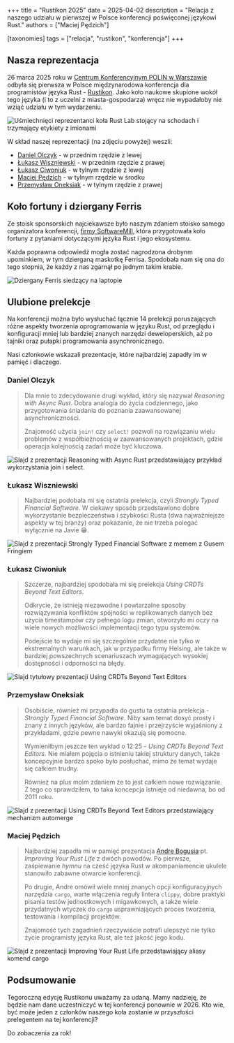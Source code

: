 +++
title = "Rustikon 2025"
date = 2025-04-02
description = "Relacja z naszego udziału w pierwszej w Polsce konferencji poświęconej językowi Rust."
authors = ["Maciej Pędzich"]

[taxonomies]
tags = ["relacja", "rustikon", "konferencja"]
+++

## Nasza reprezentacja

26 marca 2025 roku w [Centrum Konferencyjnym POLIN w Warszawie](https://polin.pl/pl/centrum-konferencyjne) odbyła się pierwsza w Polsce międzynarodowa konferencja dla programistów języka Rust - [Rustikon](https://www.rustikon.dev). Jako koło naukowe skupione wokół tego języka (i to z uczelni z miasta-gospodarza) wręcz nie wypadałoby nie wziąć udziału w tym wydarzeniu.

![Uśmiechnięci reprezentanci koła Rust Lab stojący na schodach i trzymający etykiety z imionami](/img/rustikon-2025/grupowe.jpg)

W skład naszej reprezentacji (na zdjęciu powyżej) weszli:

- [Daniel Olczyk](https://www.linkedin.com/in/daniel-olczyk) - w przednim rzędzie z lewej
- [Łukasz Wiszniewski](https://www.linkedin.com/in/%C5%82ukasz-wiszniewski-382a82295) - w przednim rzędzie z prawej
- [Łukasz Ciwoniuk](https://www.linkedin.com/in/lukaszciwoniuk) - w tylnym rzędzie z lewej
- [Maciej Pędzich](https://www.linkedin.com/in/maciejpedzich) - w tylnym rzędzie w środku
- [Przemysław Oneksiak](https://www.linkedin.com/in/przemys%C5%82aw-oneksiak-002a2b23a) - w tylnym rzędzie z prawej

## Koło fortuny i dziergany Ferris

Ze stoisk sponsorskich najciekawsze było naszym zdaniem stoisko samego organizatora konferencji, [firmy SoftwareMill](https://softwaremill.com), która przygotowała koło fortuny z pytaniami dotyczącymi języka Rust i jego ekosystemu.

Każda poprawna odpowiedź mogła zostać nagrodzona drobynm upominkiem, w tym dzierganą maskotkę Ferrisa. Spodobała nam się ona do tego stopnia, że każdy z nas zgarnął po jednym takim krabie.

<img
  src="/img/rustikon-2025/ferris.jpg"
  alt="Dziergany Ferris siedzący na laptopie"
  loading="lazy"  
/>

## Ulubione prelekcje

Na konferencji można było wysłuchać łącznie 14 prelekcji poruszających różne aspekty tworzenia oprogramowania w języku Rust, od przeglądu i konfiguracji mniej lub bardziej znanych narzędzi deweloperskich, aż po tajniki oraz pułapki programowania asynchronicznego.

Nasi członkowie wskazali prezentacje, które najbardziej zapadły im w pamięć i dlaczego.

### Daniel Olczyk

> Dla mnie to zdecydowanie drugi wykład, który się nazywał _Reasoning with Async Rust_. Dobra analogia do życia codziennego, jako przygotowania śniadania do poznania zaawansowanej asynchroniczności.
>
> Znajomość użycia `join!` czy `select!` pozwoli na rozwiązaniu wielu problemów z współbieżnością w zaawansowanych projektach, gdzie operacja kolejnością zadań może być kluczowa.

<img
  src="/img/rustikon-2025/reasoning-with-async-rust.jpg"
  alt="Slajd z prezentacji Reasoning with Async Rust przedstawiający przykład wykorzystania join i select."
  loading="lazy"  
/>

### Łukasz Wiszniewski

> Najbardziej podobała mi się ostatnia prelekcja, czyli _Strongly Typed Financial Software_. W ciekawy sposób przedstawiono dobre wykorzystanie bezpieczeństwa i szybkości Rusta (dwa najważniejsze aspekty w tej branży) oraz pokazanie, że nie trzeba polegać wyłącznie na Javie 😁.

<img
  src="/img/rustikon-2025/stfs.jpg"
  alt="Slajd z prezentacji Strongly Typed Financial Software z memem z Gusem Fringiem"
  loading="lazy"
/>

### Łukasz Ciwoniuk

> Szczerze, najbardziej spodobała mi się prelekcja _Using CRDTs Beyond Text Editors_.
>
> Odkrycie, że istnieją niezawodne i powtarzalne sposoby rozwiązywania konfliktów spójności w replikowanych danych bez użycia timestampów czy pełnego logu zmian, otworzyło mi oczy na wiele nowych możliwości implementacji tego typu systemów.
>
> Podejście to wydaje mi się szczególnie przydatne nie tylko w ekstremalnych warunkach, jak w przypadku firmy Helsing, ale także w bardziej powszechnych scenariuszach wymagających wysokiej dostępności i odporności na błędy.

<img
  src="/img/rustikon-2025/crdt-1.jpg"
  alt="Slajd tytułowy prezentacji Using CRDTs Beyond Text Editors"
  loading="lazy"
/>

### Przemysław Oneksiak

> Osobiście, również mi przypadła do gustu ta ostatnia prelekcja - _Strongly Typed Financial Software_. Niby sam temat dosyć prosty i znany z innych języków, ale bardzo fajnie i przejrzyście wyjaśniony z przykładami, gdzie pewne nawyki okazują się pomocne.
>
> Wymieniłbym jeszcze ten wykład o 12:25 - _Using CRDTs Beyond Text Editors_. Nie miałem pojęcia o istnieniu takiej struktury danych, także koncepcyjnie bardzo spoko było posłuchać, mimo że temat wydaje się całkiem trudny.
>
> Również na plus moim zdaniem że to jest całkiem nowe rozwiązanie. Z tego co sprawdziłem, to taka koncepcja istnieje od niedawna, bo od 2011 roku.

<img
  src="/img/rustikon-2025/crdt-2.jpg"
  alt="Slajd z prezentacji Using CRDTs Beyond Text Editors przedstawiający mechanizm automerge"
  loading="lazy"
/>

### Maciej Pędzich

> Najbardziej zapadła mi w pamięć prezentacja [Andre Bogusia](https://www.linkedin.com/in/andre-bogus-8a6784172) pt. _Improving Your Rust Life_ z dwóch powodów. Po pierwsze, zaśpiewanie _hymnu_ na cześć języka Rust w akompaniamencie ukulele stanowiło zabawne otwarcie konferencji.
>
> Po drugie, Andre omówił wiele mniej znanych opcji konfiguracyjnych narzędzia `cargo`, warte włączenia reguły lintera `clippy`, dobre praktyki pisania testów jednostkowych i migawkowych, a także wiele przydatnych wtyczek do `cargo` usprawniających proces tworzenia, testowania i kompilacji projektów.
>
> Znajomość tych zagadnień rzeczywiście potrafi ulepszyć nie tylko życie programisty języka Rust, ale też jakość jego kodu.

<img
  src="/img/rustikon-2025/improving-your-rust-life.jpg"
  alt="Slajd z prezentacji Improving Your Rust Life przedstawiający aliasy komend cargo"
  loading="lazy"
/>

## Podsumowanie

Tegoroczną edycję Rustikonu uważamy za udaną. Mamy nadzieję, że będzie nam dane uczestniczyć w tej konferencji ponownie w 2026. Kto wie, być może jeden z członków naszego koła zostanie w przyszłości prelegentem na tej konferencji?

Do zobaczenia za rok!
